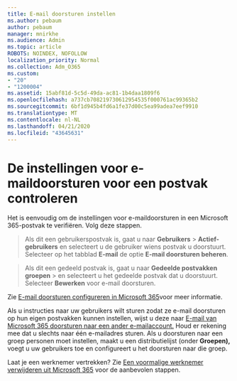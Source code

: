```yaml
---
title: E-mail doorsturen instellen
ms.author: pebaum
author: pebaum
manager: mnirkhe
ms.audience: Admin
ms.topic: article
ROBOTS: NOINDEX, NOFOLLOW
localization_priority: Normal
ms.collection: Adm_O365
ms.custom:
- "20"
- "1200004"
ms.assetid: 15abf81d-5c5d-49da-ac81-1b4daa1809f6
ms.openlocfilehash: a737cb708219730612954535f000761ac99365b2
ms.sourcegitcommit: 6bf1d945b4fd6a1fe37d00c5ea99adea7eef9910
ms.translationtype: MT
ms.contentlocale: nl-NL
ms.lasthandoff: 04/21/2020
ms.locfileid: "43645631"
---
```

# <a name="check-the-email-forwarding-settings-for-a-mailbox"></a>De instellingen voor e-maildoorsturen voor een postvak controleren

Het is eenvoudig om de instellingen voor e-maildoorsturen in een Microsoft 365-postvak te verifiëren. Volg deze stappen.
  
> Als dit een gebruikerspostvak is, gaat u naar **Gebruikers** \> **Actief-gebruikers** en selecteert u de gebruiker wiens postvak u doorstuurt. Selecteer op het tabblad **E-mail** de optie **E-mail doorsturen beheren**.

> Als dit een gedeeld postvak is, gaat u naar **Gedeelde postvakken** **groepen** \> en selecteert u het gedeelde postvak dat u doorstuurt. Selecteer **Bewerken** voor e-mail doorsturen.

Zie [E-mail doorsturen configureren in Microsoft 365](https://docs.microsoft.com/office365/admin/email/configure-email-forwarding)voor meer informatie.
  
Als u instructies naar uw gebruikers wilt sturen zodat ze e-mail doorsturen op hun eigen postvakken kunnen instellen, wijst u deze naar [E-mail van Microsoft 365 doorsturen naar een ander e-mailaccount.](https://support.office.com/article/Forward-email-from-Office-365-to-another-email-account-1ed4ee1e-74f8-4f53-a174-86b748ff6a0e) Houd er rekening mee dat u slechts naar één e-mailadres sturen. Als u doorsturen naar een groep personen moet instellen, maakt u een distributielijst (onder **Groepen),** voegt u uw gebruikers toe en configureert u het doorsturen naar die groep.
  
Laat je een werknemer vertrekken? Zie [Een voormalige werknemer verwijderen uit Microsoft 365](https://docs.microsoft.com/office365/admin/add-users/remove-former-employee) voor de aanbevolen stappen.